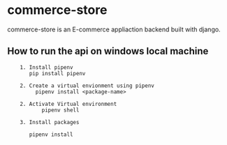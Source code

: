 # commerce-store
commerce-store is an E-commerce appliaction backend built with django.

  ## How to run the api on windows local machine
        1. Install pipenv
           pip install pipenv
  
        2. Create a virtual envionment using pipenv
             pipenv install <package-name>

        2. Activate Virtual environment
               pipenv shell

        3. Install packages

           pipenv install